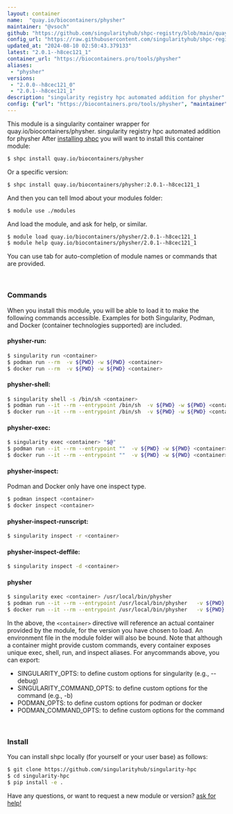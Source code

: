 ```yaml
---
layout: container
name:  "quay.io/biocontainers/physher"
maintainer: "@vsoch"
github: "https://github.com/singularityhub/shpc-registry/blob/main/quay.io/biocontainers/physher/container.yaml"
config_url: "https://raw.githubusercontent.com/singularityhub/shpc-registry/main/quay.io/biocontainers/physher/container.yaml"
updated_at: "2024-08-10 02:50:43.379133"
latest: "2.0.1--h8cec121_1"
container_url: "https://biocontainers.pro/tools/physher"
aliases:
 - "physher"
versions:
 - "2.0.0--h8cec121_0"
 - "2.0.1--h8cec121_1"
description: "singularity registry hpc automated addition for physher"
config: {"url": "https://biocontainers.pro/tools/physher", "maintainer": "@vsoch", "description": "singularity registry hpc automated addition for physher", "latest": {"2.0.1--h8cec121_1": "sha256:afae2d66cf4b0e3ec47a1859896176b6216bc5bddffed1902f1d2f45166b1013"}, "tags": {"2.0.0--h8cec121_0": "sha256:10bcf7640dfed877c2172e0c2657e52bc3b4291243555b58afc1de7fa6311c26", "2.0.1--h8cec121_1": "sha256:afae2d66cf4b0e3ec47a1859896176b6216bc5bddffed1902f1d2f45166b1013"}, "docker": "quay.io/biocontainers/physher", "aliases": {"physher": "/usr/local/bin/physher"}}
---
```


This module is a singularity container wrapper for quay.io/biocontainers/physher.
singularity registry hpc automated addition for physher
After [installing shpc](#install) you will want to install this container module:


```bash
$ shpc install quay.io/biocontainers/physher
```

Or a specific version:

```bash
$ shpc install quay.io/biocontainers/physher:2.0.1--h8cec121_1
```

And then you can tell lmod about your modules folder:

```bash
$ module use ./modules
```

And load the module, and ask for help, or similar.

```bash
$ module load quay.io/biocontainers/physher/2.0.1--h8cec121_1
$ module help quay.io/biocontainers/physher/2.0.1--h8cec121_1
```

You can use tab for auto-completion of module names or commands that are provided.

<br>

### Commands

When you install this module, you will be able to load it to make the following commands accessible.
Examples for both Singularity, Podman, and Docker (container technologies supported) are included.

#### physher-run:

```bash
$ singularity run <container>
$ podman run --rm  -v ${PWD} -w ${PWD} <container>
$ docker run --rm  -v ${PWD} -w ${PWD} <container>
```

#### physher-shell:

```bash
$ singularity shell -s /bin/sh <container>
$ podman run --it --rm --entrypoint /bin/sh  -v ${PWD} -w ${PWD} <container>
$ docker run --it --rm --entrypoint /bin/sh  -v ${PWD} -w ${PWD} <container>
```

#### physher-exec:

```bash
$ singularity exec <container> "$@"
$ podman run --it --rm --entrypoint ""  -v ${PWD} -w ${PWD} <container> "$@"
$ docker run --it --rm --entrypoint ""  -v ${PWD} -w ${PWD} <container> "$@"
```

#### physher-inspect:

Podman and Docker only have one inspect type.

```bash
$ podman inspect <container>
$ docker inspect <container>
```

#### physher-inspect-runscript:

```bash
$ singularity inspect -r <container>
```

#### physher-inspect-deffile:

```bash
$ singularity inspect -d <container>
```


#### physher

```bash
$ singularity exec <container> /usr/local/bin/physher
$ podman run --it --rm --entrypoint /usr/local/bin/physher   -v ${PWD} -w ${PWD} <container> -c " $@"
$ docker run --it --rm --entrypoint /usr/local/bin/physher   -v ${PWD} -w ${PWD} <container> -c " $@"
```



In the above, the `<container>` directive will reference an actual container provided
by the module, for the version you have chosen to load. An environment file in the
module folder will also be bound. Note that although a container
might provide custom commands, every container exposes unique exec, shell, run, and
inspect aliases. For anycommands above, you can export:

 - SINGULARITY_OPTS: to define custom options for singularity (e.g., --debug)
 - SINGULARITY_COMMAND_OPTS: to define custom options for the command (e.g., -b)
 - PODMAN_OPTS: to define custom options for podman or docker
 - PODMAN_COMMAND_OPTS: to define custom options for the command

<br>

### Install

You can install shpc locally (for yourself or your user base) as follows:

```bash
$ git clone https://github.com/singularityhub/singularity-hpc
$ cd singularity-hpc
$ pip install -e .
```

Have any questions, or want to request a new module or version? [ask for help!](https://github.com/singularityhub/singularity-hpc/issues)